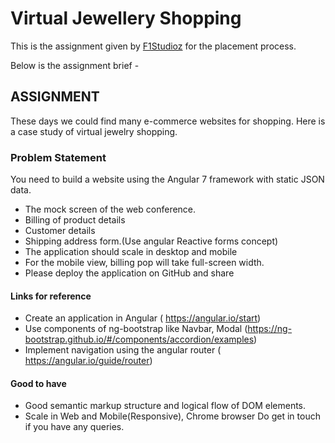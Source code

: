 # Virtual Jewellery Shopping

This is the assignment given by [F1Studioz](https://www.f1studioz.com/) for the placement process.

Below is the assignment brief -

## ASSIGNMENT

These days we could find many e-commerce websites for shopping. Here is a case study of virtual
jewelry shopping.

### Problem Statement

You need to build a website using the Angular 7 framework​ with static JSON data.

- The mock screen of the web conference.
- Billing of product details
- Customer details
- Shipping address form.(Use angular Reactive forms concept)
- The application should scale in desktop and mobile
- For the mobile view, billing pop will take full-screen width.
- Please deploy the application on GitHub and share

#### Links for reference

- Create an application in Angular (​ https://angular.io/start​)
- Use components of ng-bootstrap like Navbar, Modal
  (​https://ng-bootstrap.github.io/#/components/accordion/examples​)
- Implement navigation using the angular router (​https://angular.io/guide/router​)

#### Good to have

- Good semantic markup structure and logical flow of DOM elements.
- Scale in Web and Mobile(Responsive), Chrome browser Do get in touch if you have any queries.
